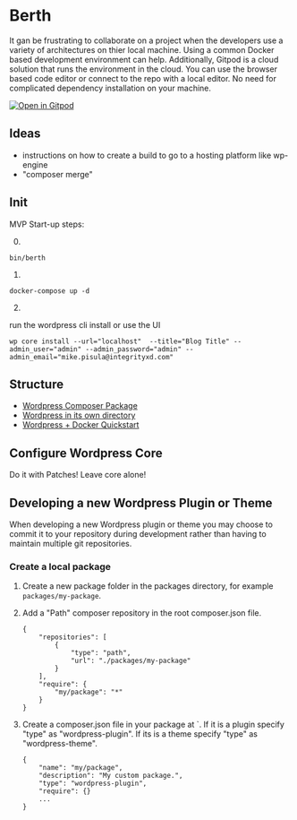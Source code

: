 # Berth


It gan be frustrating to collaborate on a project when the developers use a variety of architectures on thier local machine. Using a common Docker based development environment can help. Additionally, Gitpod is a cloud solution that runs the environment in the cloud. You can use the browser based code editor or connect to the repo with a local editor. No need for complicated dependency installation on your machine.

[![Open in Gitpod](https://gitpod.io/button/open-in-gitpod.svg)](https://gitpod.io/#https://github.com/integritystl/berth)


## Ideas

* instructions on how to create a build to go to a hosting platform like wp-engine
* "composer merge"

## Init 

MVP Start-up steps:

0. 
```
bin/berth
```

1. 
```
docker-compose up -d
```

2. 
run the wordpress cli install or use the UI
```
wp core install --url="localhost"  --title="Blog Title" --admin_user="admin" --admin_password="admin" --admin_email="mike.pisula@integrityxd.com"
```


## Structure 

* [Wordpress Composer Package](https://github.com/roots/wordpress-no-content)
* [Wordpress in its own directory](https://wordpress.org/support/article/giving-wordpress-its-own-directory/)
* [Wordpress + Docker Quickstart](https://github.com/docker/awesome-compose/tree/master/official-documentation-samples/wordpress/)

## Configure Wordpress Core

Do it with Patches! Leave core alone!


## Developing a new Wordpress Plugin or Theme

When developing a new Wordpress plugin or theme you may choose to commit it to your repository during development rather than having to maintain multiple git repositories. 

### Create a local package

1. Create a new package folder in the packages directory, for example `packages/my-package`.

2. Add a "Path" composer repository in the root composer.json file. 

    ```
    {
        "repositories": [
            {
                "type": "path",
                "url": "./packages/my-package"
            }
        ],
        "require": {
            "my/package": "*"
        }
    }
    ```

3. Create a composer.json file in your package at `. If it is a plugin specify "type" as "wordpress-plugin". If its is a theme specify "type" as "wordpress-theme".

    ```
    {
        "name": "my/package",
        "description": "My custom package.",
        "type": "wordpress-plugin",
        "require": {}
        ...
    }
    ```